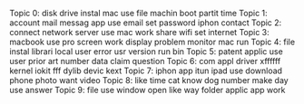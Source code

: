 Topic 0: disk drive instal mac use file machin boot partit time 
Topic 1: account mail messag app use email set password iphon contact 
Topic 2: connect network server use mac work share wifi set internet 
Topic 3: macbook use pro screen work display problem monitor mac run 
Topic 4: file instal librari local user error usr version run bin 
Topic 5: patent applic use user prior art number data claim question 
Topic 6: com appl driver xffffff kernel iokit fff dylib devic kext 
Topic 7: iphon app itun ipad use download phone photo want video 
Topic 8: like time cat know dog number make day use answer 
Topic 9: file use window open like way folder applic app work 